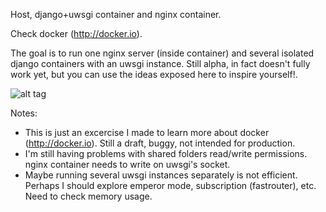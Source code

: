 Host, django+uwsgi container and nginx container. 

Check docker (http://docker.io).

The goal is to run one nginx server (inside container) and several isolated django containers with an uwsgi instance. Still alpha, in fact doesn't fully work yet, but you can use the ideas exposed here to inspire yourself!.

![alt tag](https://raw.github.com/jeysonmc/docker_django-uwsgi_nginx/master/docker_diagram.png)

Notes:
- This is just an excercise I made to learn more about docker (http://docker.io). Still a draft, buggy, not intended for production.
- I'm still having problems with shared folders read/write permissions. nginx container needs to write on uwsgi's socket.
- Maybe running several uwsgi instances separately is not efficient. Perhaps I should explore emperor mode, subscription (fastrouter), etc. Need to check memory usage.
